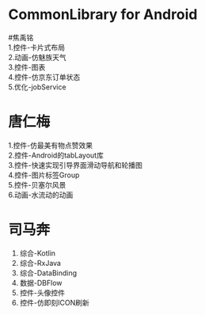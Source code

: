 # CommonLibrary for Android


#焦禹铭    
1.控件-卡片式布局          
2.动画-仿魅族天气          
3.控件-图表         
4.控件-仿京东订单状态        
5.优化-jobService     

# 唐仁梅   
1.控件-仿最美有物点赞效果      
2.控件-Android的tabLayout库     
3.控件-快速实现引导界面滑动导航和轮播图       
4.控件-图片标签Group      
5.控件-贝塞尔风景      
6.动画-水流动的动画     

# 司马奔    
1. 综合-Kotlin     
2. 综合-RxJava     
3. 综合-DataBinding        
4. 数据-DBFlow     
5. 控件-头像控件       
6. 控件-仿即刻ICON刷新      